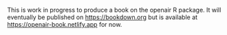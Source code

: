 This is work in progress to produce a book on the openair R package. It will eventually be published on https://bookdown.org but is available at https://openair-book.netlify.app for now.